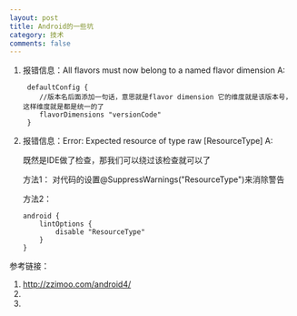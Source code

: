 ```yaml
---
layout: post
title: Android的一些坑
category: 技术
comments: false
---
```

 

1. 报错信息：All flavors must now belong to a named flavor dimension
	A: 
	
	```
	 defaultConfig {
	    //版本名后面添加一句话，意思就是flavor dimension 它的维度就是该版本号，这样维度就是都是统一的了
		flavorDimensions "versionCode"
     }

	```

2. 报错信息：Error: Expected resource of type raw [ResourceType]
	A:
	
	既然是IDE做了检查，那我们可以绕过该检查就可以了
	
	方法1： 对代码的设置@SuppressWarnings("ResourceType")来消除警告
	
	方法2： 
	
	```
	android {
 		lintOptions {
    		disable "ResourceType"
  		}
	}

	```
	
	
	
	
	
参考链接：
1. <http://zzimoo.com/android4/>
2. 
3. 
	
	
	
	
	
	
	
	
	
	
	
